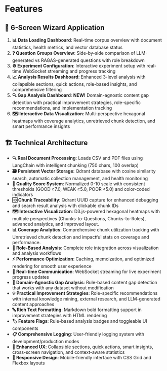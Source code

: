 # Features

## 🎯 6-Screen Wizard Application
1. **📊 Data Loading Dashboard**: Real-time corpus overview with document statistics, health metrics, and vector database status
2. **❓ Question Groups Overview**: Side-by-side comparison of LLM-generated vs RAGAS-generated questions with role breakdown
3. **⚙️ Experiment Configuration**: Interactive experiment setup with real-time WebSocket streaming and progress tracking
4. **📈 Analysis Results Dashboard**: Enhanced 3-level analysis with collapsible sections, quick actions, role-based insights, and comprehensive filtering
5. **🔍 Gap Analysis Dashboard**: **NEW!** Domain-agnostic content gap detection with practical improvement strategies, role-specific recommendations, and implementation tracking
6. **🗺️ Interactive Data Visualization**: Multi-perspective hexagonal heatmaps with coverage analytics, unretrieved chunk detection, and smart performance insights

## 🏗️ Technical Architecture
- **🔍 Real Document Processing**: Loads CSV and PDF files using LangChain with intelligent chunking (750 chars, 100 overlap)
- **🗃️ Persistent Vector Storage**: Qdrant database with cosine similarity search, automatic collection management, and health monitoring
- **📏 Quality Score System**: Normalized 0-10 scale with consistent thresholds (GOOD ≥7.0, WEAK ≥5.0, POOR <5.0) and color-coded indicators
- **🆔 Chunk Traceability**: Qdrant UUID capture for enhanced debugging and search result analysis with clickable chunk IDs
- **🗺️ Interactive Visualization**: D3.js-powered hexagonal heatmaps with multiple perspectives (Chunks-to-Questions, Chunks-to-Roles), advanced analytics, and improved layout.
- **📊 Coverage Analytics**: Comprehensive chunk utilization tracking with Unretrieved chunk detection and impactful stats on coverage and performance.
- **👥 Role-Based Analysis**: Complete role integration across visualization and analysis workflows
- **⚡ Performance Optimization**: Caching, memoization, and optimized rendering for smooth user experience
- **📡 Real-time Communication**: WebSocket streaming for live experiment progress updates
- **🧠 Domain-Agnostic Gap Analysis**: Rule-based content gap detection that works with any dataset without modification
- **💡 Practical Improvement Strategies**: Role-specific recommendations with internal knowledge mining, external research, and LLM-generated content approaches
- **🔤 Rich Text Formatting**: Markdown bold formatting support in improvement strategies with HTML rendering
- **🏷️ Feature Flags**: Rule-based analysis badges and toggleable UI components
- **📋 Comprehensive Logging**: User-friendly logging system with development/production modes
- **🎨 Enhanced UX**: Collapsible sections, quick actions, smart insights, cross-screen navigation, and context-aware statistics
- **🎯 Responsive Design**: Mobile-friendly interface with CSS Grid and Flexbox layouts